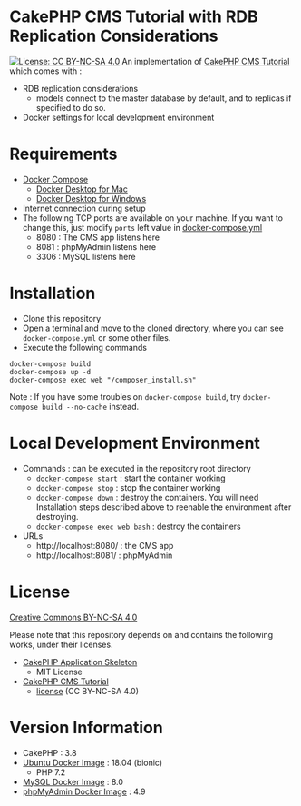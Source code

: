 # CakePHP CMS Tutorial with RDB Replication Considerations
[![License: CC BY-NC-SA 4.0](https://img.shields.io/badge/License-CC%20BY--NC--SA%204.0-lightgreen.svg)](https://creativecommons.org/licenses/by-nc-sa/4.0/)
An implementation of [CakePHP CMS Tutorial](https://book.cakephp.org/3/en/tutorials-and-examples/cms/installation.html) which comes with :

- RDB replication considerations
	- models connect to the master database by default, and to replicas if specified to do so.
- Docker settings for local development environment

# Requirements
- [Docker Compose](https://docs.docker.com/compose/install/)
	- [Docker Desktop for Mac](https://docs.docker.com/docker-for-mac/install/)
	- [Docker Desktop for Windows](https://docs.docker.com/docker-for-windows/install/)
- Internet connection during setup
- The following TCP ports are available on your machine. If you want to change this, just modify `ports` left value in [docker-compose.yml](./docker-compose.yml)
	- 8080 : The CMS app listens here
	- 8081 : phpMyAdmin listens here
	- 3306 : MySQL listens here

# Installation
- Clone this repository
- Open a terminal and move to the cloned directory, where you can see `docker-compose.yml` or some other files.
- Execute the following commands
```
docker-compose build
docker-compose up -d
docker-compose exec web "/composer_install.sh"
```
Note : If you have some troubles on `docker-compose build`, try `docker-compose build --no-cache` instead.

# Local Development Environment
- Commands : can be executed in the repository root directory
	- `docker-compose start` : start the container working
	- `docker-compose stop` : stop the container working
	- `docker-compose down` : destroy the containers. You will need Installation steps described above to reenable the environment after destroying.
	- `docker-compose exec web bash` : destroy the containers
- URLs
	- http://localhost:8080/ : the CMS app
	- http://localhost:8081/ : phpMyAdmin

# License
[Creative Commons BY-NC-SA 4.0](https://creativecommons.org/licenses/by-nc-sa/4.0/)

Please note that this repository depends on and contains the following works, under their licenses.
- [CakePHP Application Skeleton](https://github.com/cakephp/app)
	- MIT License
- [CakePHP CMS Tutorial](https://book.cakephp.org/3/en/tutorials-and-examples/cms/installation.html)
	- [license](https://github.com/cakephp/docs/blob/3.0/LICENSE.txt) (CC BY-NC-SA 4.0)

# Version Information
- CakePHP : 3.8
- [Ubuntu Docker Image](https://hub.docker.com/_/ubuntu) : 18.04 (bionic)
	- PHP 7.2
- [MySQL Docker Image](https://hub.docker.com/_/mysql) : 8.0
- [phpMyAdmin Docker Image](https://hub.docker.com/r/phpmyadmin/phpmyadmin) : 4.9

